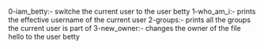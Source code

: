 0-iam_betty:- switche the current user to the user betty
1-who_am_i:-  prints the effective username of the current user
2-groups:- prints all the groups the current user is part of
3-new_owner:- changes the owner of the file hello to the user betty
